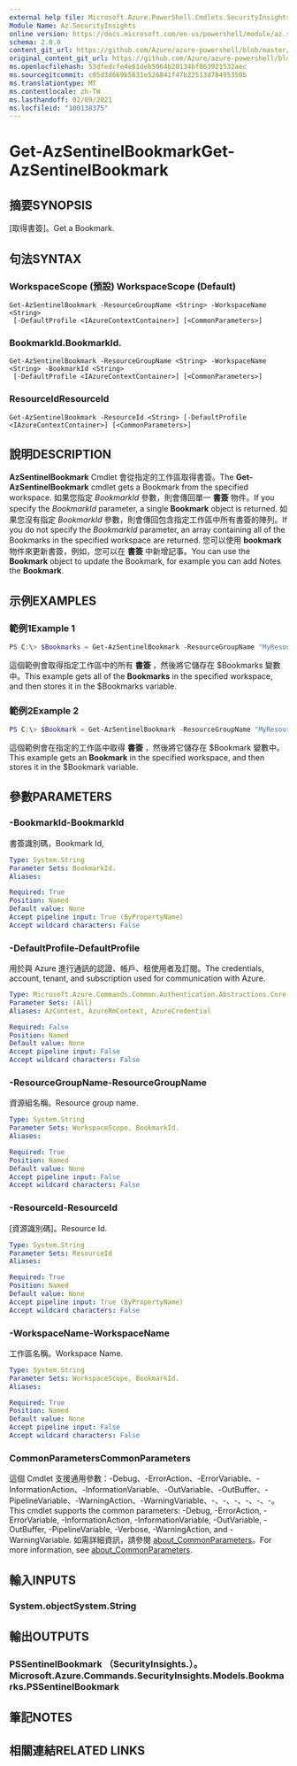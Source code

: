 ```yaml
---
external help file: Microsoft.Azure.PowerShell.Cmdlets.SecurityInsights.dll-Help.xml
Module Name: Az.SecurityInsights
online version: https://docs.microsoft.com/en-us/powershell/module/az.securityinsights/get-azsentinelbookmark
schema: 2.0.0
content_git_url: https://github.com/Azure/azure-powershell/blob/master/src/SecurityInsights/SecurityInsights/help/Get-AzSentinelBookmark.md
original_content_git_url: https://github.com/Azure/azure-powershell/blob/master/src/SecurityInsights/SecurityInsights/help/Get-AzSentinelBookmark.md
ms.openlocfilehash: 53dfedcfe4e61deb5064b20134bf063921532aec
ms.sourcegitcommit: c05d3d669b5631e526841f47b22513d78495350b
ms.translationtype: MT
ms.contentlocale: zh-TW
ms.lasthandoff: 02/09/2021
ms.locfileid: "100138375"
---
```

# <span data-ttu-id="98f9f-101">Get-AzSentinelBookmark</span><span class="sxs-lookup"><span data-stu-id="98f9f-101">Get-AzSentinelBookmark</span></span>

## <span data-ttu-id="98f9f-102">摘要</span><span class="sxs-lookup"><span data-stu-id="98f9f-102">SYNOPSIS</span></span>
<span data-ttu-id="98f9f-103">[取得書簽]。</span><span class="sxs-lookup"><span data-stu-id="98f9f-103">Get a Bookmark.</span></span>

## <span data-ttu-id="98f9f-104">句法</span><span class="sxs-lookup"><span data-stu-id="98f9f-104">SYNTAX</span></span>

### <span data-ttu-id="98f9f-105">WorkspaceScope (預設) </span><span class="sxs-lookup"><span data-stu-id="98f9f-105">WorkspaceScope (Default)</span></span>
```
Get-AzSentinelBookmark -ResourceGroupName <String> -WorkspaceName <String>
 [-DefaultProfile <IAzureContextContainer>] [<CommonParameters>]
```

### <span data-ttu-id="98f9f-106">BookmarkId.</span><span class="sxs-lookup"><span data-stu-id="98f9f-106">BookmarkId.</span></span>
```
Get-AzSentinelBookmark -ResourceGroupName <String> -WorkspaceName <String> -BookmarkId <String>
 [-DefaultProfile <IAzureContextContainer>] [<CommonParameters>]
```

### <span data-ttu-id="98f9f-107">ResourceId</span><span class="sxs-lookup"><span data-stu-id="98f9f-107">ResourceId</span></span>
```
Get-AzSentinelBookmark -ResourceId <String> [-DefaultProfile <IAzureContextContainer>] [<CommonParameters>]
```

## <span data-ttu-id="98f9f-108">說明</span><span class="sxs-lookup"><span data-stu-id="98f9f-108">DESCRIPTION</span></span>
<span data-ttu-id="98f9f-109">**AzSentinelBookmark** Cmdlet 會從指定的工作區取得書簽。</span><span class="sxs-lookup"><span data-stu-id="98f9f-109">The **Get-AzSentinelBookmark** cmdlet gets a Bookmark from the specified workspace.</span></span>
<span data-ttu-id="98f9f-110">如果您指定 *BookmarkId* 參數，則會傳回單一 **書簽** 物件。</span><span class="sxs-lookup"><span data-stu-id="98f9f-110">If you specify the *BookmarkId* parameter, a single **Bookmark** object is returned.</span></span>
<span data-ttu-id="98f9f-111">如果您沒有指定 *BookmarkId* 參數，則會傳回包含指定工作區中所有書簽的陣列。</span><span class="sxs-lookup"><span data-stu-id="98f9f-111">If you do not specify the *BookmarkId* parameter, an array containing all of the Bookmarks in the specified workspace are returned.</span></span>
<span data-ttu-id="98f9f-112">您可以使用 **bookmark** 物件來更新書簽，例如，您可以在 **書簽** 中新增記事。</span><span class="sxs-lookup"><span data-stu-id="98f9f-112">You can use the **Bookmark** object to update the Bookmark, for example you can add Notes the **Bookmark**.</span></span>

## <span data-ttu-id="98f9f-113">示例</span><span class="sxs-lookup"><span data-stu-id="98f9f-113">EXAMPLES</span></span>

### <span data-ttu-id="98f9f-114">範例1</span><span class="sxs-lookup"><span data-stu-id="98f9f-114">Example 1</span></span>
```powershell
PS C:\> $Bookmarks = Get-AzSentinelBookmark -ResourceGroupName "MyResourceGroup" -WorkspaceName "MyWorkspaceName"
```

<span data-ttu-id="98f9f-115">這個範例會取得指定工作區中的所有 **書簽** ，然後將它儲存在 $Bookmarks 變數中。</span><span class="sxs-lookup"><span data-stu-id="98f9f-115">This example gets all of the **Bookmarks** in the specified workspace, and then stores it in the $Bookmarks variable.</span></span>

### <span data-ttu-id="98f9f-116">範例2</span><span class="sxs-lookup"><span data-stu-id="98f9f-116">Example 2</span></span>
```powershell
PS C:\> $Bookmark = Get-AzSentinelBookmark -ResourceGroupName "MyResourceGroup" -WorkspaceName "MyWorkspaceName" -BookmarkId "MyBookmarkId"
```

<span data-ttu-id="98f9f-117">這個範例會在指定的工作區中取得 **書簽** ，然後將它儲存在 $Bookmark 變數中。</span><span class="sxs-lookup"><span data-stu-id="98f9f-117">This example gets an **Bookmark** in the specified workspace, and then stores it in the $Bookmark variable.</span></span>

## <span data-ttu-id="98f9f-118">參數</span><span class="sxs-lookup"><span data-stu-id="98f9f-118">PARAMETERS</span></span>

### <span data-ttu-id="98f9f-119">-BookmarkId</span><span class="sxs-lookup"><span data-stu-id="98f9f-119">-BookmarkId</span></span>
<span data-ttu-id="98f9f-120">書簽識別碼，</span><span class="sxs-lookup"><span data-stu-id="98f9f-120">Bookmark Id,</span></span>

```yaml
Type: System.String
Parameter Sets: BookmarkId.
Aliases:

Required: True
Position: Named
Default value: None
Accept pipeline input: True (ByPropertyName)
Accept wildcard characters: False
```

### <span data-ttu-id="98f9f-121">-DefaultProfile</span><span class="sxs-lookup"><span data-stu-id="98f9f-121">-DefaultProfile</span></span>
<span data-ttu-id="98f9f-122">用於與 Azure 進行通訊的認證、帳戶、租使用者及訂閱。</span><span class="sxs-lookup"><span data-stu-id="98f9f-122">The credentials, account, tenant, and subscription used for communication with Azure.</span></span>

```yaml
Type: Microsoft.Azure.Commands.Common.Authentication.Abstractions.Core.IAzureContextContainer
Parameter Sets: (All)
Aliases: AzContext, AzureRmContext, AzureCredential

Required: False
Position: Named
Default value: None
Accept pipeline input: False
Accept wildcard characters: False
```

### <span data-ttu-id="98f9f-123">-ResourceGroupName</span><span class="sxs-lookup"><span data-stu-id="98f9f-123">-ResourceGroupName</span></span>
<span data-ttu-id="98f9f-124">資源組名稱。</span><span class="sxs-lookup"><span data-stu-id="98f9f-124">Resource group name.</span></span>

```yaml
Type: System.String
Parameter Sets: WorkspaceScope, BookmarkId.
Aliases:

Required: True
Position: Named
Default value: None
Accept pipeline input: False
Accept wildcard characters: False
```

### <span data-ttu-id="98f9f-125">-ResourceId</span><span class="sxs-lookup"><span data-stu-id="98f9f-125">-ResourceId</span></span>
<span data-ttu-id="98f9f-126">[資源識別碼]。</span><span class="sxs-lookup"><span data-stu-id="98f9f-126">Resource Id.</span></span>

```yaml
Type: System.String
Parameter Sets: ResourceId
Aliases:

Required: True
Position: Named
Default value: None
Accept pipeline input: True (ByPropertyName)
Accept wildcard characters: False
```

### <span data-ttu-id="98f9f-127">-WorkspaceName</span><span class="sxs-lookup"><span data-stu-id="98f9f-127">-WorkspaceName</span></span>
<span data-ttu-id="98f9f-128">工作區名稱。</span><span class="sxs-lookup"><span data-stu-id="98f9f-128">Workspace Name.</span></span>

```yaml
Type: System.String
Parameter Sets: WorkspaceScope, BookmarkId.
Aliases:

Required: True
Position: Named
Default value: None
Accept pipeline input: False
Accept wildcard characters: False
```

### <span data-ttu-id="98f9f-129">CommonParameters</span><span class="sxs-lookup"><span data-stu-id="98f9f-129">CommonParameters</span></span>
<span data-ttu-id="98f9f-130">這個 Cmdlet 支援通用參數：-Debug、-ErrorAction、-ErrorVariable、-InformationAction、-InformationVariable、-OutVariable、-OutBuffer、-PipelineVariable、-WarningAction、-WarningVariable、-、-、-、-、-、-。</span><span class="sxs-lookup"><span data-stu-id="98f9f-130">This cmdlet supports the common parameters: -Debug, -ErrorAction, -ErrorVariable, -InformationAction, -InformationVariable, -OutVariable, -OutBuffer, -PipelineVariable, -Verbose, -WarningAction, and -WarningVariable.</span></span> <span data-ttu-id="98f9f-131">如需詳細資訊，請參閱 [about_CommonParameters](http://go.microsoft.com/fwlink/?LinkID=113216)。</span><span class="sxs-lookup"><span data-stu-id="98f9f-131">For more information, see [about_CommonParameters](http://go.microsoft.com/fwlink/?LinkID=113216).</span></span>

## <span data-ttu-id="98f9f-132">輸入</span><span class="sxs-lookup"><span data-stu-id="98f9f-132">INPUTS</span></span>

### <span data-ttu-id="98f9f-133">System.object</span><span class="sxs-lookup"><span data-stu-id="98f9f-133">System.String</span></span>
## <span data-ttu-id="98f9f-134">輸出</span><span class="sxs-lookup"><span data-stu-id="98f9f-134">OUTPUTS</span></span>

### <span data-ttu-id="98f9f-135">PSSentinelBookmark （SecurityInsights.）。</span><span class="sxs-lookup"><span data-stu-id="98f9f-135">Microsoft.Azure.Commands.SecurityInsights.Models.Bookmarks.PSSentinelBookmark</span></span>
## <span data-ttu-id="98f9f-136">筆記</span><span class="sxs-lookup"><span data-stu-id="98f9f-136">NOTES</span></span>

## <span data-ttu-id="98f9f-137">相關連結</span><span class="sxs-lookup"><span data-stu-id="98f9f-137">RELATED LINKS</span></span>
